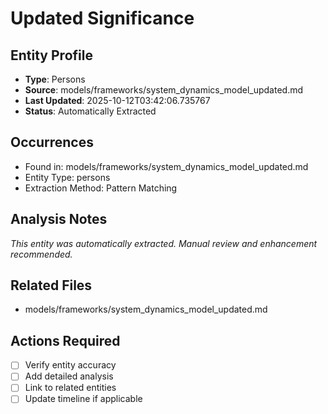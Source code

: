 # Updated Significance

## Entity Profile
- **Type**: Persons
- **Source**: models/frameworks/system_dynamics_model_updated.md
- **Last Updated**: 2025-10-12T03:42:06.735767
- **Status**: Automatically Extracted

## Occurrences
- Found in: models/frameworks/system_dynamics_model_updated.md
- Entity Type: persons
- Extraction Method: Pattern Matching

## Analysis Notes
*This entity was automatically extracted. Manual review and enhancement recommended.*

## Related Files
- models/frameworks/system_dynamics_model_updated.md

## Actions Required
- [ ] Verify entity accuracy
- [ ] Add detailed analysis
- [ ] Link to related entities
- [ ] Update timeline if applicable
